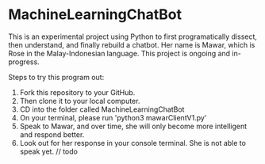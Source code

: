 # MachineLearningChatBot
This is an experimental project using Python to first programatically dissect, then understand, and finally rebuild a chatbot. Her name is Mawar, which is Rose in the Malay-Indonesian language. This project is ongoing and in-progress.

Steps to try this program out:
1. Fork this repository to your GitHub. 
2. Then clone it to your local computer.
3. CD into the folder called MachineLearningChatBot
4. On your terminal, please run 'python3 mawarClientV1.py'
5. Speak to Mawar, and over time, she will only become more intelligent and respond better.
6. Look out for her response in your console terminal. She is not able to speak yet. // todo 
